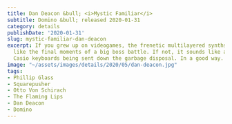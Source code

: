 ```yaml
---
title: Dan Deacon &bull; <i>Mystic Familiar</i>
subtitle: Domino &bull; released 2020-01-31
category: details
publishDate: '2020-01-31'
slug: mystic-familiar-dan-deacon
excerpt: If you grew up on videogames, the frenetic multilayered synths will sound
  like the final moments of a big boss battle. If not, it sounds like a bunch of live
  Casio keyboards being sent down the garbage disposal. In a good way.
image: "~/assets/images/details/2020/05/dan-deacon.jpg"
tags:
- Phillip Glass
- Squarepusher
- Otto Von Schirach
- The Flaming Lips
- Dan Deacon
- Domino
---
```


